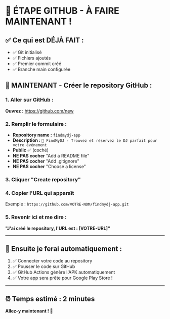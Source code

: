 # 🚀 ÉTAPE GITHUB - À FAIRE MAINTENANT !

## ✅ **Ce qui est DÉJÀ FAIT :**
- ✅ Git initialisé
- ✅ Fichiers ajoutés
- ✅ Premier commit créé
- ✅ Branche main configurée

## 🎯 **MAINTENANT - Créer le repository GitHub :**

### **1. Aller sur GitHub :**
**Ouvrez :** https://github.com/new

### **2. Remplir le formulaire :**
- **Repository name :** `findmydj-app`
- **Description :** `🎵 FindMyDJ - Trouvez et réservez le DJ parfait pour votre événement`
- **Public** ✅ (coché)
- **NE PAS cocher** "Add a README file"
- **NE PAS cocher** "Add .gitignore"
- **NE PAS cocher** "Choose a license"

### **3. Cliquer "Create repository"**

### **4. Copier l'URL qui apparaît**
Exemple : `https://github.com/VOTRE-NOM/findmydj-app.git`

### **5. Revenir ici et me dire :**
**"J'ai créé le repository, l'URL est : [VOTRE-URL]"**

---

## 🤖 **Ensuite je ferai automatiquement :**
1. ✅ Connecter votre code au repository
2. ✅ Pousser le code sur GitHub
3. ✅ GitHub Actions génère l'APK automatiquement
4. ✅ Votre app sera prête pour Google Play Store !

---

## ⏰ **Temps estimé :** 2 minutes

**Allez-y maintenant ! 🚀**